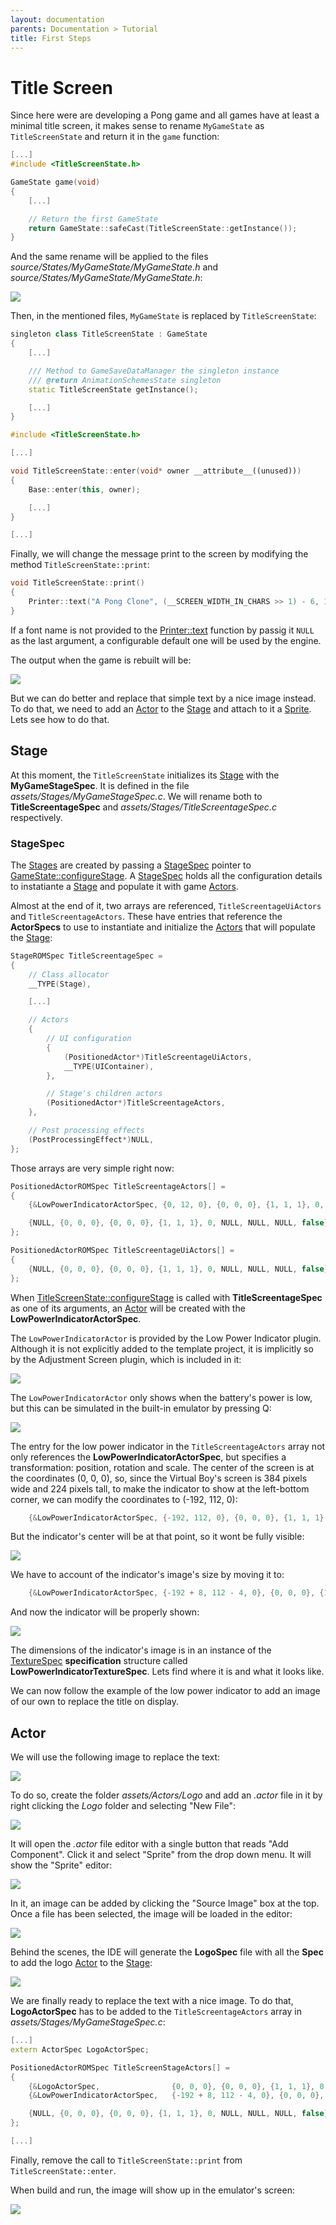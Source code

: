 ```yaml
---
layout: documentation
parents: Documentation > Tutorial
title: First Steps
---
```


# Title Screen

Since here were are developing a Pong game and all games have at least a minimal title screen, it makes sense to rename `MyGameState` as `TitleScreenState` and return it in the `game` function:

```cpp
[...]
#include <TitleScreenState.h>

GameState game(void)
{
    [...]

    // Return the first GameState
    return GameState::safeCast(TitleScreenState::getInstance());
}
```

And the same rename will be applied to the files *source/States/MyGameState/MyGameState.h* and *source/States/MyGameState/MyGameState.h*:

<a href="/documentation/images/tutorial/my-game-state-folders.png" data-toggle="lightbox" data-gallery="gallery" data-caption="MyGameState folders"><img src="/documentation/images/tutorial/my-game-state-folders.png"/></a>

Then, in the mentioned files, `MyGameState` is replaced by `TitleScreenState`:

```cpp
singleton class TitleScreenState : GameState
{
    [...]

    /// Method to GameSaveDataManager the singleton instance
    /// @return AnimationSchemesState singleton
    static TitleScreenState getInstance();

    [...]
}
```

```cpp
#include <TitleScreenState.h>

[...]

void TitleScreenState::enter(void* owner __attribute__((unused)))
{
    Base::enter(this, owner);

    [...]
}

[...]
```

Finally, we will change the message print to the screen by modifying the method `TitleScreenState::print`:

```cpp
void TitleScreenState::print()
{
    Printer::text("A Pong Clone", (__SCREEN_WIDTH_IN_CHARS >> 1) - 6, 12, NULL);
}
```

If a font name is not provided to the [Printer::text](/documentation/api/class-printer/) function by passig it `NULL` as the last argument, a configurable default one will be used by the engine.

The output when the game is rebuilt will be:

<a href="/documentation/images/tutorial/a-pong-clone.png" data-toggle="lightbox" data-gallery="gallery" data-caption="Game Title"><img src="/documentation/images/tutorial/a-pong-clone.png"/></a>

But we can do better and replace that simple text by a nice image instead. To do that, we need to add an [Actor](/documentation/api/class-actor/) to the [Stage](/documentation/api/class-stage/) and attach to it a [Sprite](/documentation/api/class-sprite/). Lets see how to do that.

## Stage

At this moment, the `TitleScreenState` initializes its [Stage](/documentation/api/class-stage/) with the **MyGameStageSpec**. It is defined in the file *assets/Stages/MyGameStageSpec.c*. We will rename both to **TitleScreentageSpec** and *assets/Stages/TitleScreentageSpec.c* respectively.

### StageSpec

The [Stages](/documentation/api/class-stage/) are created by passing a [StageSpec](/documentation/api/struct-stage-spec/) pointer to [GameState::configureStage](/documentation/api/class-game-state/). A [StageSpec](/documentation/api/struct-stage-spec/) holds all the configuration details to instatiante a [Stage](/documentation/api/class-stage/) and populate it with 
game [Actors](/documentation/api/class-actor/).

Almost at the end of it, two arrays are referenced, `TitleScreentageUiActors` and `TitleScreentageActors`. These have entries that reference the **ActorSpecs** to use to instantiate and initialize the [Actors](/documentation/api/class-actor/) that will populate the [Stage](/documentation/api/class-stage/):

```cpp
StageROMSpec TitleScreentageSpec =
{
    // Class allocator
    __TYPE(Stage),

    [...]

    // Actors
    {
        // UI configuration
        {
            (PositionedActor*)TitleScreentageUiActors,
            __TYPE(UIContainer),
        },

        // Stage's children actors
        (PositionedActor*)TitleScreentageActors,
    },

    // Post processing effects
    (PostProcessingEffect*)NULL,
};
```

Those arrays are very simple right now:

```cpp
PositionedActorROMSpec TitleScreentageActors[] =
{
    {&LowPowerIndicatorActorSpec, {0, 12, 0}, {0, 0, 0}, {1, 1, 1}, 0, NULL, NULL, NULL, false},

    {NULL, {0, 0, 0}, {0, 0, 0}, {1, 1, 1}, 0, NULL, NULL, NULL, false},
};

PositionedActorROMSpec TitleScreentageUiActors[] =
{
    {NULL, {0, 0, 0}, {0, 0, 0}, {1, 1, 1}, 0, NULL, NULL, NULL, false},
};
```

When [TitleScreenState::configureStage](/documentation/api/class-game-state/) is called with **TitleScreentageSpec** as one of its arguments, an [Actor](/documentation/api/class-actor/) will be created with the **LowPowerIndicatorActorSpec**.

The `LowPowerIndicatorActor` is provided by the Low Power Indicator plugin. Although it is not explicitly added to the template project, it is implicitly so by the Adjustment Screen plugin, which is included in it:

<a href="/documentation/images/tutorial/low-power-indicator-inclusion.png" data-toggle="lightbox" data-gallery="gallery" data-caption="Low Power Indicator"><img src="/documentation/images/tutorial/low-power-indicator-inclusion.png" /></a>

The `LowPowerIndicatorActor` only shows when the battery's power is low, but this can be simulated in the built-in emulator by pressing Q:

<a href="/documentation/images/tutorial/low-power-indicator.png" data-toggle="lightbox" data-gallery="gallery" data-caption="Low Power Indicator"><img src="/documentation/images/tutorial/low-power-indicator.png" /></a>

The entry for the low power indicator in the `TitleScreentageActors` array not only references the **LowPowerIndicatorActorSpec**, but specifies a transformation: position, rotation and scale. The center of the screen is at the coordinates (0, 0, 0), so, since the Virtual Boy's screen is 384 pixels wide and 224 pixels tall, to make the indicator to show at the left-bottom corner, we can modify the coordinates to (-192, 112, 0):

```cpp
    {&LowPowerIndicatorActorSpec, {-192, 112, 0}, {0, 0, 0}, {1, 1, 1}, 0, NULL, NULL, NULL, false},
```

But the indicator's center will be at that point, so it wont be fully visible:

<a href="/documentation/images/tutorial/low-power-indicator-wrong.png" data-toggle="lightbox" data-gallery="gallery" data-caption="Low Power Indicator"><img src="/documentation/images/tutorial/low-power-indicator-wrong.png" /></a>

We have to account of the indicator's image's size by moving it to:

```cpp
    {&LowPowerIndicatorActorSpec, {-192 + 8, 112 - 4, 0}, {0, 0, 0}, {1, 1, 1}, 0, NULL, NULL, NULL, false},
```

And now the indicator will be properly shown:

<a href="/documentation/images/tutorial/low-power-indicator-right.png" data-toggle="lightbox" data-gallery="gallery" data-caption="Low Power Indicator"><img src="/documentation/images/tutorial/low-power-indicator-right.png" /></a>

The dimensions of the indicator's image is in an instance of the [TextureSpec](/documentation/api/struct-texture-spec/) **specification** structure called **LowPowerIndicatorTextureSpec**. Lets find where it is and what it looks like.

We can now follow the example of the low power indicator to add an image of our own to replace the title on display.

## Actor

We will use the following image to replace the text:

<a href="/documentation/images/tutorial/pong-logo.png" data-toggle="lightbox" data-gallery="gallery" data-caption="Pong Logo"><img src="/documentation/images/tutorial/pong-logo.png" /></a>

To do so, create the folder *assets/Actors/Logo* and add an *.actor* file in it by right clicking the *Logo* folder and selecting "New File":

<a href="/documentation/images/tutorial/new-actor-file.png" data-toggle="lightbox" data-gallery="gallery" data-caption="New Actor file"><img src="/documentation/images/tutorial/new-actor-file.png" /></a>

It will open the *.actor* file editor with a single button that reads "Add Component". Click it and select "Sprite" from the drop down menu. It will show the "Sprite" editor:

<a href="/documentation/images/tutorial/new-sprite-component.png" data-toggle="lightbox" data-gallery="gallery" data-caption="New Sprite Component"><img src="/documentation/images/tutorial/new-sprite-component.png" /></a>

In it, an image can be added by clicking the "Source Image" box at the top. Once a file has been selected, the image will be loaded in the editor:

<a href="/documentation/images/tutorial/pong-sprite.png" data-toggle="lightbox" data-gallery="gallery" data-caption="Pong Sprite"><img src="/documentation/images/tutorial/pong-sprite.png" /></a>

Behind the scenes, the IDE will generate the **LogoSpec** file with all the **Spec** to add the logo [Actor](/documentation/api/class-actor/) to the [Stage](/documentation/api/class-stage/):

<a href="/documentation/images/tutorial/logo-actor-spec.png" data-toggle="lightbox" data-gallery="gallery" data-caption="Logo Actor Spec"><img src="/documentation/images/tutorial/logo-actor-spec.png" /></a>

We are finally ready to replace the text with a nice image. To do that, **LogoActorSpec** has to be added to the `TitleScreentageActors` array in *assets/Stages/MyGameStageSpec.c*:

```cpp
[...]
extern ActorSpec LogoActorSpec;

PositionedActorROMSpec TitleScreenStageActors[] =
{
    {&LogoActorSpec,                {0, 0, 0}, {0, 0, 0}, {1, 1, 1}, 0, NULL, NULL, NULL, false},
    {&LowPowerIndicatorActorSpec,   {-192 + 8, 112 - 4, 0}, {0, 0, 0}, {1, 1, 1}, 0, NULL, NULL, NULL, false},

    {NULL, {0, 0, 0}, {0, 0, 0}, {1, 1, 1}, 0, NULL, NULL, NULL, false},
};

[...]
```

Finally, remove the call to `TitleScreenState::print` from `TitleScreenState::enter`.

When build and run, the image will show up in the emulator's screen:

<a href="/documentation/images/tutorial/title-screen.png" data-toggle="lightbox" data-gallery="gallery" data-caption="Title Screen"><img src="/documentation/images/tutorial/title-screen.png" /></a>


